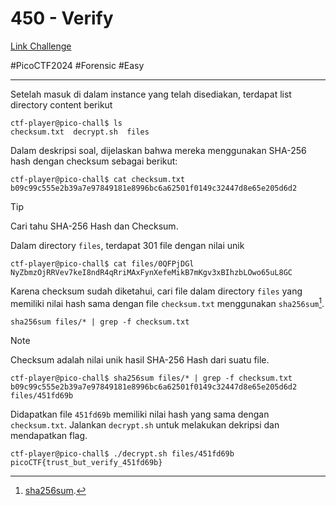 # 450 - Verify
[Link Challenge](https://play.picoctf.org/practice/challenge/450?)

#PicoCTF2024 #Forensic #Easy 
___

Setelah masuk di dalam instance yang telah disediakan, terdapat list directory content berikut
```
ctf-player@pico-chall$ ls
checksum.txt  decrypt.sh  files
```

Dalam deskripsi soal, dijelaskan bahwa mereka menggunakan SHA-256 hash dengan checksum sebagai berikut:
```
ctf-player@pico-chall$ cat checksum.txt
b09c99c555e2b39a7e97849181e8996bc6a62501f0149c32447d8e65e205d6d2
```

> [!TIP]
> Cari tahu SHA-256 Hash dan Checksum.

Dalam directory `files`, terdapat 301 file dengan nilai unik
```
ctf-player@pico-chall$ cat files/0QFPjDGl
NyZbmzOjRRVev7keI8ndR4qRriMAxFynXefeMikB7mKgv3xBIhzbLOwo65uL8GC
```

Karena checksum sudah diketahui, cari file dalam directory `files` yang memiliki nilai hash sama dengan file `checksum.txt` menggunakan `sha256sum`[^1].
```
sha256sum files/* | grep -f checksum.txt
```

> [!NOTE]
> Checksum adalah nilai unik hasil SHA-256 Hash dari suatu file.

```
ctf-player@pico-chall$ sha256sum files/* | grep -f checksum.txt
b09c99c555e2b39a7e97849181e8996bc6a62501f0149c32447d8e65e205d6d2  files/451fd69b
```

Didapatkan file `451fd69b` memiliki nilai hash yang sama dengan `checksum.txt`. Jalankan `decrypt.sh` untuk melakukan dekripsi dan mendapatkan flag.
```
ctf-player@pico-chall$ ./decrypt.sh files/451fd69b
picoCTF{trust_but_verify_451fd69b}
```

[^1]: [sha256sum](https://sha256sum.com/).
